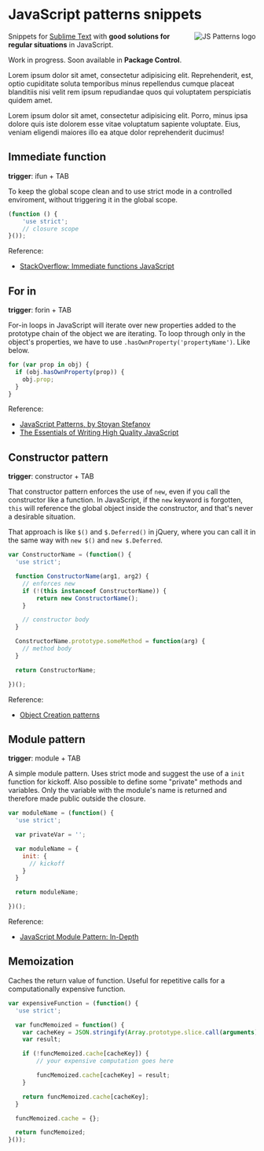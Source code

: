 # JavaScript patterns snippets

<img
  src="https://raw.github.com/caiogondim/js-patterns-sublime-snippets/master/js-patterns-logo.png"
  alt="JS Patterns logo" align="right"
/>

Snippets for [Sublime Text](http://www.sublimetext.com/) with **good solutions
for regular situations** in JavaScript.

Work in progress. Soon available in **Package Control**.

Lorem ipsum dolor sit amet, consectetur adipisicing elit. Reprehenderit, est,
optio cupiditate soluta temporibus minus repellendus cumque placeat blanditiis
nisi velit rem ipsum repudiandae quos qui voluptatem perspiciatis quidem amet.

Lorem ipsum dolor sit amet, consectetur adipisicing elit. Porro, minus ipsa
dolore quis iste dolorem esse vitae voluptatum sapiente voluptate. Eius, veniam
eligendi maiores illo ea atque dolor reprehenderit ducimus!

## Immediate function

**trigger**: ifun + TAB

To keep the global scope clean and to use strict mode in a controlled
enviroment, without triggering it in the global scope.

```javascript
(function () {
    'use strict';
    // closure scope
}());
```

Reference:
- [StackOverflow: Immediate functions JavaScript](http://stackoverflow.com/questions/13364312/immediate-functions-javascript)

## For in

**trigger**: forin + TAB

For-in loops in JavaScript will iterate over new properties added to the
prototype chain of the object we are iterating.
To loop through only in the object's properties, we have to use
`.hasOwnProperty('propertyName')`. Like below.

```javascript
for (var prop in obj) {
  if (obj.hasOwnProperty(prop)) {
    obj.prop;
  }
}
```

Reference:
- [JavaScript Patterns, by Stoyan Stefanov](http://shop.oreilly.com/product/9780596806767.do)
- [The Essentials of Writing High Quality JavaScript](http://net.tutsplus.com/tutorials/javascript-ajax/the-essentials-of-writing-high-quality-javascript/)

## Constructor pattern

**trigger**: constructor + TAB

That constructor pattern enforces the use of `new`, even if you call the
constructor like a function. In JavaScript, if the `new` keyword is forgotten,
`this` will reference the global object inside the constructor, and that's never
a desirable situation.

That approach is like `$()` and `$.Deferred()` in jQuery, where you can call
it in the same way with `new $()` and `new $.Deferred`.

```javascript
var ConstructorName = (function() {
  'use strict';

  function ConstructorName(arg1, arg2) {
    // enforces new
    if (!(this instanceof ConstructorName)) {
        return new ConstructorName();
    }

    // constructor body
  }

  ConstructorName.prototype.someMethod = function(arg) {
    // method body
  }

  return ConstructorName;

})();
```

Reference:
- [Object Creation patterns](http://www.jspatterns.com/category/patterns/object-creation/)

## Module pattern

**trigger**: module + TAB

A simple module pattern. Uses strict mode and suggest the use of a `init`
function for kickoff. Also possible to define some "private" methods and
variables. Only the variable with the module's name is returned and therefore
made public outside the closure.

```javascript
var moduleName = (function() {
  'use strict';

  var privateVar = '';

  var moduleName = {
    init: {
      // kickoff
    }
  }

  return moduleName;

})();
```

Reference:
- [JavaScript Module Pattern: In-Depth](http://www.adequatelygood.com/JavaScript-Module-Pattern-In-Depth.html)

## Memoization

Caches the return value of function. Useful for repetitive calls for a
computationally expensive function.

```javascript
var expensiveFunction = (function() {
  'use strict';

  var funcMemoized = function() {
    var cacheKey = JSON.stringify(Array.prototype.slice.call(arguments));
    var result;

    if (!funcMemoized.cache[cacheKey]) {
        // your expensive computation goes here

        funcMemoized.cache[cacheKey] = result;
    }

    return funcMemoized.cache[cacheKey];
  }

  funcMemoized.cache = {};

  return funcMemoized;
}());
```
